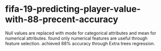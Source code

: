# fifa-19-predicting-player-value-with-88-precent-accuracy
Null values are replaced with mode for categorical attributes and mean for numerical attributes.
found only numerical features are useful through feature selection.
achieved 88% accuracy through Extra trees regression.
